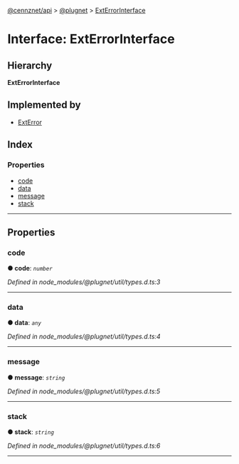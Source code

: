 [@cennznet/api](../README.md) > [@plugnet](../modules/_plugnet.md) > [ExtErrorInterface](../interfaces/_plugnet.exterrorinterface.md)

# Interface: ExtErrorInterface

## Hierarchy

**ExtErrorInterface**

## Implemented by

* [ExtError](../classes/_plugnet.exterror.md)

## Index

### Properties

* [code](_plugnet.exterrorinterface.md#code)
* [data](_plugnet.exterrorinterface.md#data)
* [message](_plugnet.exterrorinterface.md#message)
* [stack](_plugnet.exterrorinterface.md#stack)

---

## Properties

<a id="code"></a>

###  code

**● code**: *`number`*

*Defined in node_modules/@plugnet/util/types.d.ts:3*

___
<a id="data"></a>

###  data

**● data**: *`any`*

*Defined in node_modules/@plugnet/util/types.d.ts:4*

___
<a id="message"></a>

###  message

**● message**: *`string`*

*Defined in node_modules/@plugnet/util/types.d.ts:5*

___
<a id="stack"></a>

###  stack

**● stack**: *`string`*

*Defined in node_modules/@plugnet/util/types.d.ts:6*

___

